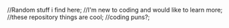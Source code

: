 //Random stuff i find here;
//I'm new to coding and would like to learn more;
//these repository things are cool;
//coding puns?;
